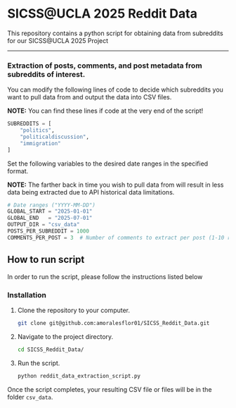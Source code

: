 # SICSS@UCLA 2025 Reddit Data

This repository contains a python script for obtaining data from subreddits for our SICSS@UCLA 2025 Project

---

### Extraction of posts, comments, and post metadata from subreddits of interest.

You can modify the following lines of code to decide which subreddits you want to pull data from and output the data into CSV files.

**NOTE:** You can find these lines if code at the very end of the script!

```python
SUBREDDITS = [
    "politics", 
    "politicaldiscussion", 
    "immigration"
]
```

Set the following variables to the desired date ranges in the specified format.

**NOTE:** The farther back in time you wish to pull data from will result in less data being extracted due to API historical data limitations.

```python
# Date ranges ("YYYY-MM-DD")
GLOBAL_START = "2025-01-01" 
GLOBAL_END   = "2025-07-01"  
OUTPUT_DIR = "csv_data"
POSTS_PER_SUBREDDIT = 1000
COMMENTS_PER_POST = 3  # Number of comments to extract per post (1-10 recommended)
```

## How to run script

In order to run the script, please follow the instructions listed below

<!-- ### Prerequisites

- Python 3.7+ installed on your system.
- Flask 2.0.1 and OpenAI Python SDK installed.
- Set up your OpenAI API key. -->

### Installation

<!-- 1. Install the required Python packages:
    ```bash
    pip install -r requirements.txt
    ```
This command will install all the necessary Python packages and dependencies required for your chatbot application. -->

1. Clone the repository to your computer.

    ```bash
    git clone git@github.com:amoralesflor01/SICSS_Reddit_Data.git
    ```

1. Navigate to the project directory.
 
    ```bash
    cd SICSS_Reddit_Data/
    ```

1. Run the script.

    ```bash
    python reddit_data_extraction_script.py
    ```

Once the script completes, your resulting CSV file or files will be in the folder `csv_data`.
